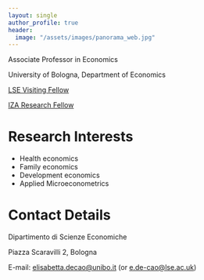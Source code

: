 ```yaml
---
layout: single
author_profile: true
header:
  image: "/assets/images/panorama_web.jpg"
---
```


Associate Professor in Economics

University of Bologna, Department of Economics

[LSE Visiting Fellow](https://www.lse.ac.uk/health-policy/people/dr-elisabetta-de-cao)

[IZA Research Fellow](https://www.iza.org/person/6099/elisabetta-de-cao)

# Research Interests
* Health economics 
* Family economics
* Development economics
* Applied Microeconometrics 


# Contact Details
Dipartimento di Scienze Economiche 

Piazza Scaravilli 2, Bologna 

E-mail: elisabetta.decao@unibo.it (or e.de-cao@lse.ac.uk)




